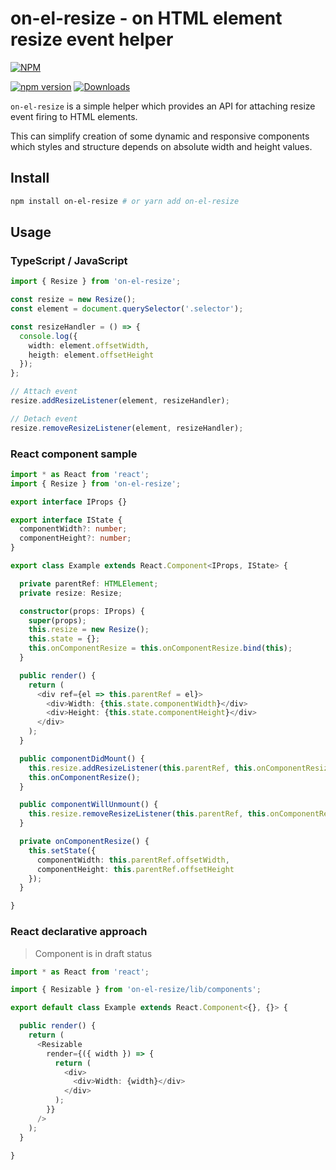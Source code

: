 # on-el-resize - on HTML element resize event helper

[![NPM](https://nodei.co/npm/on-el-resize.png?mini=true&downloads=true&downloadRank=true&stars=true)](https://nodei.co/npm/on-el-resize)

[![npm version](https://badge.fury.io/js/on-el-resize.svg)](https://badge.fury.io/js/on-el-resize)
[![Downloads](https://img.shields.io/npm/dm/on-el-resize.svg)](https://www.npmjs.com/package/on-el-resize)

`on-el-resize` is a simple helper which provides an API for attaching resize event firing to HTML elements.

This can simplify creation of some dynamic and responsive components which styles and structure depends on absolute width and height values.

## Install

```bash
npm install on-el-resize # or yarn add on-el-resize
```

## Usage

### TypeScript / JavaScript

```typescript
import { Resize } from 'on-el-resize';

const resize = new Resize();
const element = document.querySelector('.selector');

const resizeHandler = () => {
  console.log({
    width: element.offsetWidth,
    heigth: element.offsetHeight
  });
};

// Attach event
resize.addResizeListener(element, resizeHandler);

// Detach event
resize.removeResizeListener(element, resizeHandler);
```

### React component sample

```typescript
import * as React from 'react';
import { Resize } from 'on-el-resize';

export interface IProps {}

export interface IState {
  componentWidth?: number;
  componentHeight?: number;
}

export class Example extends React.Component<IProps, IState> {

  private parentRef: HTMLElement;
  private resize: Resize;

  constructor(props: IProps) {
    super(props);
    this.resize = new Resize();
    this.state = {};
    this.onComponentResize = this.onComponentResize.bind(this);
  }

  public render() {
    return (
      <div ref={el => this.parentRef = el}>
        <div>Width: {this.state.componentWidth}</div>
        <div>Height: {this.state.componentHeight}</div>
      </div>
    );
  }

  public componentDidMount() {
    this.resize.addResizeListener(this.parentRef, this.onComponentResize);
    this.onComponentResize();
  }

  public componentWillUnmount() {
    this.resize.removeResizeListener(this.parentRef, this.onComponentResize);
  }

  private onComponentResize() {
    this.setState({
      componentWidth: this.parentRef.offsetWidth,
      componentHeight: this.parentRef.offsetHeight
    });
  }

}
```

### React declarative approach

> Component is in draft status

```typescript
import * as React from 'react';

import { Resizable } from 'on-el-resize/lib/components';

export default class Example extends React.Component<{}, {}> {

  public render() {
    return (
      <Resizable
        render={({ width }) => {
          return (
            <div>
              <div>Width: {width}</div>
            </div>
          );
        }}
      />
    );
  }

}
```
